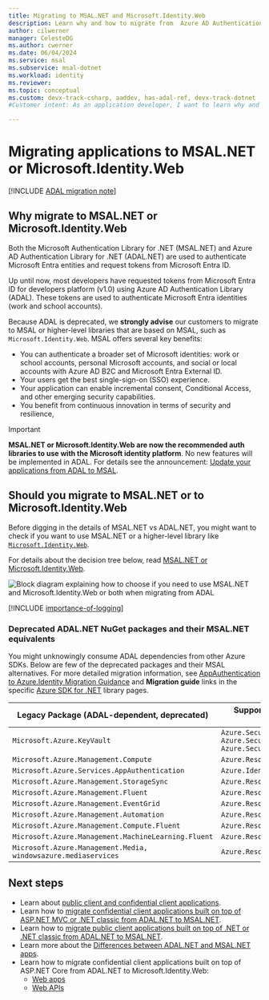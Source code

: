 ```yaml
---
title: Migrating to MSAL.NET and Microsoft.Identity.Web
description: Learn why and how to migrate from  Azure AD Authentication Library for .NET (ADAL.NET) to Microsoft Authentication Library for .NET (MSAL.NET) or Microsoft.Identity.Web
author: cilwerner
manager: CelesteDG
ms.author: cwerner
ms.date: 06/04/2024
ms.service: msal
ms.subservice: msal-dotnet
ms.workload: identity
ms.reviewer:
ms.topic: conceptual
ms.custom: devx-track-csharp, aaddev, has-adal-ref, devx-track-dotnet
#Customer intent: As an application developer, I want to learn why and how to migrate from ADAL.NET and MSAL.NET or Microsoft.Identity.Web libraries.

---
```


# Migrating applications to MSAL.NET or Microsoft.Identity.Web

[!INCLUDE [ADAL migration note](../includes/adal-migration-note.md)]

## Why migrate to MSAL.NET or Microsoft.Identity.Web

Both the Microsoft Authentication Library for .NET (MSAL.NET) and Azure AD Authentication Library for .NET (ADAL.NET) are used to authenticate Microsoft Entra entities and request tokens from Microsoft Entra ID.

Up until now, most developers have requested tokens from Microsoft Entra ID for developers platform (v1.0) using Azure AD Authentication Library (ADAL). These tokens are used to authenticate Microsoft Entra identities (work and school accounts).

Because ADAL is deprecated, we **strongly advise** our customers to migrate to MSAL or higher-level libraries that are based on MSAL, such as `Microsoft.Identity.Web`. MSAL offers several key benefits:

- You can authenticate a broader set of Microsoft identities: work or school accounts, personal Microsoft accounts, and social or local accounts with Azure AD B2C and Microsoft Entra External ID.
- Your users get the best single-sign-on (SSO) experience.
- Your application can enable incremental consent, Conditional Access, and other emerging security capabilities.
- You benefit from continuous innovation in terms of security and resilience,

>[!IMPORTANT]
>**MSAL.NET or Microsoft.Identity.Web are now the recommended auth libraries to use with the Microsoft identity platform**. No new features will be implemented in ADAL. For details see the announcement: [Update your applications from ADAL to MSAL](https://devblogs.microsoft.com/identity/update-your-applications-from-adal-to-msal/).

## Should you migrate to MSAL.NET or to Microsoft.Identity.Web

Before digging in the details of MSAL.NET vs ADAL.NET, you might want to check if you want to use MSAL.NET or a higher-level library like [`Microsoft.Identity.Web`](../microsoft-identity-web/index.md).

For details about the decision tree below, read [MSAL.NET or Microsoft.Identity.Web](../getting-started/choosing-msal-dotnet.md).

![Block diagram explaining how to choose if you need to use MSAL.NET and Microsoft.Identity.Web or both when migrating from ADAL](../media/msal-net-migration/decision-diagram.png)

[!INCLUDE [importance-of-logging](../includes/importance-of-logging.md)]

### Deprecated ADAL.NET NuGet packages and their MSAL.NET equivalents

You might unknowingly consume ADAL dependencies from other Azure SDKs. Below are few of the deprecated packages and their MSAL alternatives. For more detailed migration information, see [AppAuthentication to Azure.Identity Migration Guidance](/dotnet/api/overview/azure/app-auth-migration) and **Migration guide** links in the specific [Azure SDK for .NET](/dotnet/api/overview/azure/) library pages.

|  Legacy Package (ADAL-dependent, deprecated)                  | Supported Package (MSAL-dependent, current) |
| ------------------------------------------------------------- | ---------------------------------------------------------------------------------------------------- |
| `Microsoft.Azure.KeyVault`                                    | `Azure.Security.KeyVault.Secrets, Azure.Security.KeyVault.Keys, Azure.Security.KeyVault.Certificates`|
| `Microsoft.Azure.Management.Compute`                          | `Azure.ResourceManager.Compute`                                                                      |
| `Microsoft.Azure.Services.AppAuthentication`                  | `Azure.Identity`                                                                                     |
| `Microsoft.Azure.Management.StorageSync`                      | `Azure.ResourceManager.StorageSync`                                                                  |
| `Microsoft.Azure.Management.Fluent`                           | `Azure.ResourceManager`                                                                              |
| `Microsoft.Azure.Management.EventGrid`                        | `Azure.ResourceManager.EventGrid`                                                                    |
| `Microsoft.Azure.Management.Automation`                       | `Azure.ResourceManager.Automation`                                                                   |
| `Microsoft.Azure.Management.Compute.Fluent`                   | `Azure.ResourceManager.Compute`                                                                      |
| `Microsoft.Azure.Management.MachineLearning.Fluent`           | `Azure.ResourceManager.MachineLearningCompute`                                                       |
| `Microsoft.Azure.Management.Media, windowsazure.mediaservices`| `Azure.ResourceManager.Media`                                                                        |

## Next steps

- Learn about [public client and confidential client applications](/entra/identity-platform/msal-client-applications).
- Learn how to [migrate confidential client applications built on top of ASP.NET MVC or .NET classic from ADAL.NET to MSAL.NET](migrate-confidential-client.md).
- Learn how to [migrate public client applications built on top of .NET or .NET classic from ADAL.NET to MSAL.NET](migrate-public-client.md).
- Learn more about the [Differences between ADAL.NET and MSAL.NET apps](differences-adal-msal-net.md).
- Learn how to migrate confidential client applications built on top of ASP.NET Core from ADAL.NET to Microsoft.Identity.Web:
  - [Web apps](https://github.com/AzureAD/microsoft-identity-web/wiki/web-apps#migrating-from-previous-versions--adding-authentication)
  - [Web APIs](https://github.com/AzureAD/microsoft-identity-web/wiki/web-apis)
